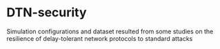 # DTN-security
Simulation configurations and dataset resulted from some studies on the resilience of delay-tolerant network protocols to standard attacks
